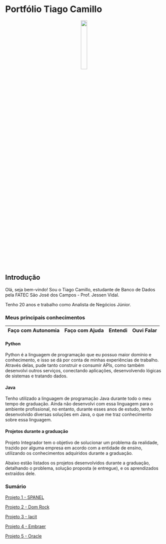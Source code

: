 # Portfólio Tiago Camillo

<p align="center">
  <img src="./Midia/TiagoCamillo.jpg" width="20%">
</p>

## Introdução

Olá, seja bem-vindo! Sou o Tiago Camillo, estudante de Banco de Dados pela FATEC São José dos Campos - Prof. Jessen Vidal.

Tenho 20 anos e trabalho como Analista de Negócios Júnior.

### Meus principais conhecimentos

| Faço com Autonomia  | Faço com Ajuda | Entendi | Ouvi Falar | 
| ------------------- | -------------- | ------- | ---------- |

#### Python

Python é a linguagem de programação que eu possuo maior domínio e conhecimento, e isso se dá por conta de minhas experiências de trabalho. Através delas, pude tanto construir e consumir APIs, como também desenvolvi outros serviços, conectando aplicações, desenvolvendo lógicas de sistemas e tratando dados. 

#### Java

Tenho utilizado a linguagem de programação Java durante todo o meu tempo de graduação. Ainda não desenvolvi com essa linguagem para o ambiente profissional, no entanto, durante esses anos de estudo, tenho desenvolvido diversas soluções em Java, o que me traz conhecimento sobre essa linguagem.

#### Projetos durante a graduação

Projeto Integrador tem o objetivo de solucionar um problema da realidade, trazido por alguma empresa em acordo com a entidade de ensino, utilizando os conhecimentos adquiridos durante a graduação.

Abaixo estão listados os projetos desenvolvidos durante a graduação, detalhando o problema, solução proposta (e entregue), e os aprendizados extraídos dele.

### Sumário

[Projeto 1 - SPANEL](https://github.com/tiagocamillo/Portfolio-Banco-de-Dados/blob/develop/Projetos/1%20Semestre.md)

[Projeto 2 - Dom Rock](https://github.com/tiagocamillo/Portfolio-Banco-de-Dados/blob/develop/Projetos/2%20Semestre.md)

[Projeto 3 - Iacit](https://github.com/tiagocamillo/Portfolio-Banco-de-Dados/blob/develop/Projetos/3%20Semestre.md)

[Projeto 4 - Embraer](https://github.com/tiagocamillo/Portfolio-Banco-de-Dados/blob/develop/Projetos/4%20Semestre.md)

[Projeto 5 - Oracle](https://github.com/tiagocamillo/Portfolio-Banco-de-Dados/blob/develop/Projetos/5%20Semestre.md)
